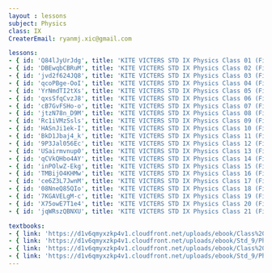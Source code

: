 ```yaml
--- 
layout : lessons 
subject: Physics
class: IX
CreaterEmail: ryanmj.xic@gmail.com

lessons: 
- { id: 'Q84lJyUrJdg', title: 'KITE VICTERS STD IX Physics Class 01 (First Bell-ഫസ്റ്റ് ബെല്‍)' }
- { id: 'DBEwqbCBRuM', title: 'KITE VICTERS STD IX Physics Class 02 (First Bell-ഫസ്റ്റ് ബെല്‍)' }
- { id: 'jvd2f624JQ8', title: 'KITE VICTERS STD IX Physics Class 03 (First Bell-ഫസ്റ്റ് ബെല്‍)' }
- { id: 'qcoPBge-OoI', title: 'KITE VICTERS STD IX Physics Class 04 (First Bell-ഫസ്റ്റ് ബെല്‍)' }
- { id: 'YrNmdTI2tXs', title: 'KITE VICTERS STD IX Physics Class 05 (First Bell-ഫസ്റ്റ് ബെല്‍)' }
- { id: 'qxsSfqCvzJ8', title: 'KITE VICTERS STD IX Physics Class 06 (First Bell-ഫസ്റ്റ് ബെല്‍)' }
- { id: 'cB7GvFSHo-o', title: 'KITE VICTERS STD IX Physics Class 07 (First Bell-ഫസ്റ്റ് ബെല്‍)' }
- { id: 'jtzN78n_D9M', title: 'KITE VICTERS STD IX Physics Class 08 (First Bell-ഫസ്റ്റ് ബെല്‍)' }
- { id: 'Rc1iVMzSsls', title: 'KITE VICTERS STD IX Physics Class 09 (First Bell-ഫസ്റ്റ് ബെല്‍)' }
- { id: 'HASnJi1ek-I', title: 'KITE VICTERS STD IX Physics Class 10 (First Bell-ഫസ്റ്റ് ബെല്‍)' }
- { id: 'BkD1Jbaj4_k', title: 'KITE VICTERS STD IX Physics Class 11 (First Bell-ഫസ്റ്റ് ബെല്‍)' }
- { id: '9P3Jal056Ec', title: 'KITE VICTERS STD IX Physics Class 12 (First Bell-ഫസ്റ്റ് ബെല്‍)' }
- { id: 'USairmvnup0', title: 'KITE VICTERS STD IX Physics Class 13 (First Bell-ഫസ്റ്റ് ബെല്‍)' }
- { id: 'qCVkQHbo4AY', title: 'KITE VICTERS STD IX Physics Class 14 (First Bell-ഫസ്റ്റ് ബെല്‍)' }
- { id: 'inPOlwZ-Ekg', title: 'KITE VICTERS STD IX Physics Class 15 (First Bell-ഫസ്റ്റ് ബെല്‍)' }
- { id: 'TMBijO4KHMw', title: 'KITE VICTERS STD IX Physics Class 16 (First Bell-ഫസ്റ്റ് ബെല്‍)' }
- { id: 'ce6Z3L7JwnM', title: 'KITE VICTERS STD IX Physics Class 17 (First Bell-ഫസ്റ്റ് ബെല്‍)' }
- { id: '08NneQ85QIo', title: 'KITE VICTERS STD IX Physics Class 18 (First Bell-ഫസ്റ്റ് ബെല്‍)' }
- { id: '7KGAVELgM-c', title: 'KITE VICTERS STD IX Physics Class 19 (First Bell-ഫസ്റ്റ് ബെല്‍)' }
- { id: 'X75owE7T1e4', title: 'KITE VICTERS STD IX Physics Class 20 (First Bell-ഫസ്റ്റ് ബെല്‍)' }
- { id: 'jqWRszQBNXU', title: 'KITE VICTERS STD IX Physics Class 21 (First Bell-ഫസ്റ്റ് ബെല്‍)' }

textbooks:
- { link: 'https://d1v6qmyxzkp4v1.cloudfront.net/uploads/ebook/Class%209/Physics_Eng_part_1/Physics_Eng_part_1.pdf', title: 'Physics Part -1' , medium: 'English' }
- { link: 'https://d1v6qmyxzkp4v1.cloudfront.net/uploads/ebook/Std_9/Physics_9%20Eng_part%202/Physics_9%20Eng_part%202.pdf', title: 'Physics Part -2' , medium: 'English' }
- { link: 'https://d1v6qmyxzkp4v1.cloudfront.net/uploads/ebook/Class%209/PHYSICS_9_MAL_VOL_1/PHYSICS_9_MAL_VOL_1.pdf', title: 'Physics Part -1' , medium: 'Malayalam' }
- { link: 'https://d1v6qmyxzkp4v1.cloudfront.net/uploads/ebook/Std_9/Physics-9(M)%20Vol-2/Physics-9(M)%20Vol-2.pdf', title: 'Physics Part -2' , medium: 'Malayalam' }
--- 
```

